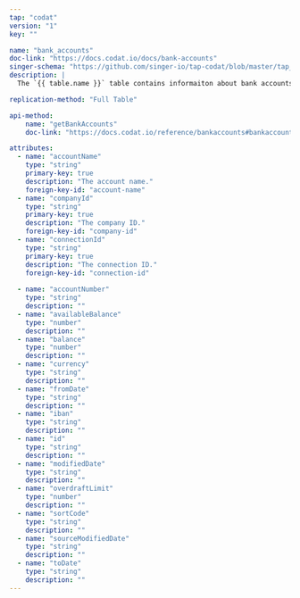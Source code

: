 ```yaml
---
tap: "codat"
version: "1"
key: ""

name: "bank_accounts"
doc-link: "https://docs.codat.io/docs/bank-accounts"
singer-schema: "https://github.com/singer-io/tap-codat/blob/master/tap_codat/schemas/bank_accounts.json"
description: |
  The `{{ table.name }}` table contains informaiton about bank accounts for a given company in your {{ integration.display_name }} account.

replication-method: "Full Table"

api-method:
    name: "getBankAccounts"
    doc-link: "https://docs.codat.io/reference/bankaccounts#bankaccounts_listaccountspaged"

attributes:
  - name: "accountName"
    type: "string"
    primary-key: true
    description: "The account name."
    foreign-key-id: "account-name"
  - name: "companyId"
    type: "string"
    primary-key: true
    description: "The company ID."
    foreign-key-id: "company-id"
  - name: "connectionId"
    type: "string"
    primary-key: true
    description: "The connection ID."  
    foreign-key-id: "connection-id"
    
  - name: "accountNumber"
    type: "string"
    description: ""
  - name: "availableBalance"
    type: "number"
    description: ""
  - name: "balance"
    type: "number"
    description: ""
  - name: "currency"
    type: "string"
    description: ""
  - name: "fromDate"
    type: "string"
    description: ""
  - name: "iban"
    type: "string"
    description: ""
  - name: "id"
    type: "string"
    description: ""
  - name: "modifiedDate"
    type: "string"
    description: ""
  - name: "overdraftLimit"
    type: "number"
    description: ""
  - name: "sortCode"
    type: "string"
    description: ""
  - name: "sourceModifiedDate"
    type: "string"
    description: ""
  - name: "toDate"
    type: "string"
    description: ""
---
```


